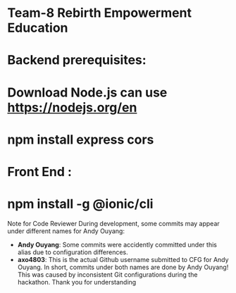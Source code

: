 # Team-8 Rebirth Empowerment Education 

# Backend prerequisites:
   # Download Node.js can use https://nodejs.org/en
   # npm install express cors 

# Front End :
   # npm install -g @ionic/cli

Note for Code Reviewer
During development, some commits may appear under different names for Andy Ouyang:
- **Andy Ouyang**: Some commits were accidently committed under this alias due to configuration differences.
- **axo4803**: This is the actual Github username submitted to CFG for Andy Ouyang.
In short, commits under both names are done by Andy Ouyang!
This was caused by inconsistent Git configurations during the hackathon.
Thank you for understanding

